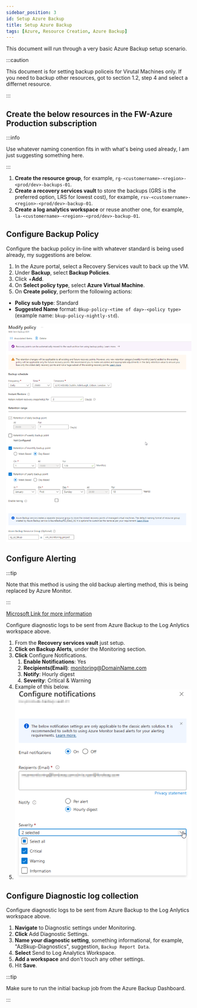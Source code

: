 ```yaml
---
sidebar_position: 3
id: Setup Azure Backup
title: Setup Azure Backup
tags: [Azure, Resource Creation, Azure Backup]
---
```


This document will run through a very basic Azure Backup setup scenario.

:::caution

This document is for setting backup policeis for Virutal Machines only. If you need to backup other resources, got to section 1.2, step 4 and select a differnet resource. 

:::


## Create the below resources in the FW-Azure Production subscription

:::info

Use whatever naming conention fits in with what's being used already, I am just suggesting something here.

:::

1. **Create the resource group**, for example, `rg-<customername>-<region>-<prod/dev>-backups-01`.
2. **Create a recovery services vault** to store the backups (GRS is the preferred option, LRS for lowest cost), for example, `rsv-<customername>-<region>-<prod/dev>-backup-01`.
3. **Create a log analytics workspace** or reuse another one, for example, `la-<customername>-<region>-<prod/dev>-backup-01`.


## Configure Backup Policy

Configure the backup policy in-line with whatever standard is being used already, my suggestions are below.

1. In the Azure portal, select a Recovery Services vault to back up the VM.
2. Under **Backup**, select **Backup Policies**.
3. Click +**Add**.
4. On **Select policy type**, select **Azure Virtual Machine**.
5. On **Create policy**, perform the following actions:

- **Policy sub type**: Standard
- **Suggested Name** format: `Bkup-policy-<time of day>-<policy type>` (example name: `bkup-policy-nightly-std`).

![Backup Policy Example](../../static/img/AZ-Bkup-Policy-Create-01.png)

## Configure Alerting

:::tip

Note that this method is using the old backup alerting method, this is being replaced by Azure Monitor.

:::

[Microsoft Link for more information](https://learn.microsoft.com/en-us/azure/backup/backup-azure-monitoring-built-in-monitor?tabs=recovery-services-vaults#turning-on-azure-monitor-alerts-for-job-failure-scenarios)

Configure diagnostic logs to be sent from Azure Backup to the Log Anlytics workspace above.

1. From the **Recovery services vault** just setup. 
2. **Click on Backup Alerts**, under the Monitoring section.
3. **Click** Configure Notifications.
   1. **Enable Notifications**: Yes
   2. **Recipients(Email)**: monitoring@DomainName.com
   3. **Notify**: Hourly digest
   4. **Severity**: Critical & Warning
4. Example of this below.
5. ![Example notification config](../../static/img/AZ-Bkup-exmpl-Notification-policy-01.png)

## Configure Diagnostic log collection

Configure diagnostic logs to be sent from Azure Backup to the Log Anlytics workspace above.

1. **Navigate** to Diagnostic settings under Monitoring.
2. **Click** Add Diagnostic Settings.
3. **Name your diagnostic setting**, something informational, for example, "AzBkup-Diagnostics", suggestion, `Backup Report Data`.
4. **Select** Send to Log Analytics Workspace.
5. **Add a workspace** and don't touch any other settings.
6. Hit **Save**.

:::tip

Make sure to run the initial backup job from the Azure Backup Dashboard.

:::